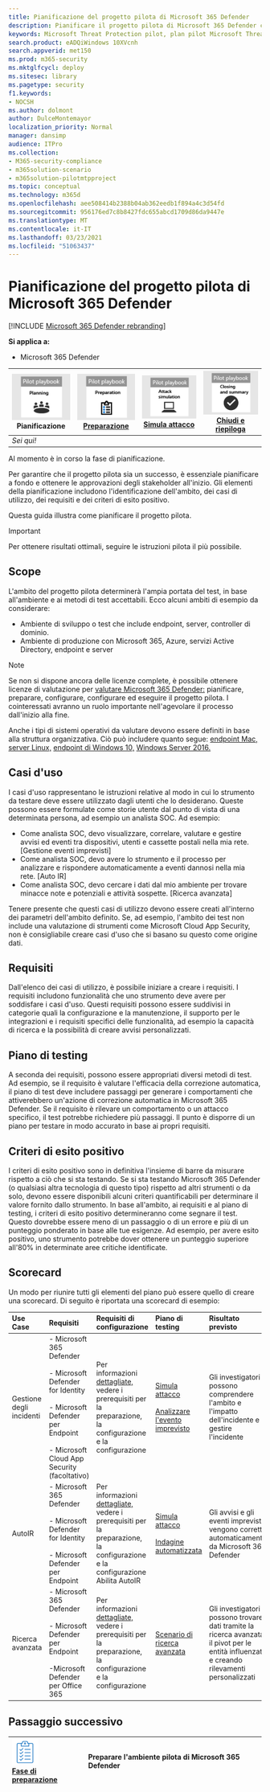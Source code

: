 ```yaml
---
title: Pianificazione del progetto pilota di Microsoft 365 Defender
description: Pianificare il progetto pilota di Microsoft 365 Defender con gli stakeholder per gestire le aspettative e garantire risultati positivi.
keywords: Microsoft Threat Protection pilot, plan pilot Microsoft Threat Protection project, evaluate Microsoft Threat Protection in production, Microsoft Threat Protection pilot project, cyber security, advanced persistent threat, enterprise security, devices, identity, users, data, applications, incidents, automated investigation and remediation, advanced hunting
search.product: eADQiWindows 10XVcnh
search.appverid: met150
ms.prod: m365-security
ms.mktglfcycl: deploy
ms.sitesec: library
ms.pagetype: security
f1.keywords:
- NOCSH
ms.author: dolmont
author: DulceMontemayor
localization_priority: Normal
manager: dansimp
audience: ITPro
ms.collection:
- M365-security-compliance
- m365solution-scenario
- m365solution-pilotmtpproject
ms.topic: conceptual
ms.technology: m365d
ms.openlocfilehash: aee508414b2388b04ab362eedb1f894a4c3d54fd
ms.sourcegitcommit: 956176ed7c8b8427fdc655abcd1709d86da9447e
ms.translationtype: MT
ms.contentlocale: it-IT
ms.lasthandoff: 03/23/2021
ms.locfileid: "51063437"
---
```

# <a name="planning-your-pilot-microsoft-365-defender-project"></a>Pianificazione del progetto pilota di Microsoft 365 Defender 

[!INCLUDE [Microsoft 365 Defender rebranding](../includes/microsoft-defender.md)]


**Si applica a:**
- Microsoft 365 Defender

|![Pianificazione](../../media/phase-diagrams/1-planning.png)<br/>Pianificazione|[![Preparazione](../../media/phase-diagrams/2-prepare.png)](prepare-m365d-eval.md)<br/>[Preparazione](prepare-m365d-eval.md) | [![Simula attacco](../../media/phase-diagrams/3-simluate.png)](m365d-pilot-simulate.md)<br/>[Simula attacco](m365d-pilot-simulate.md) | [![Chiudi e riepiloga](../../media/phase-diagrams/4-summary.png)](m365d-pilot-close.md)<br/>[Chiudi e riepiloga](m365d-pilot-close.md)|
|--|--|--|--|
|*Sei qui!*| | | |

Al momento è in corso la fase di pianificazione.

Per garantire che il progetto pilota sia un successo, è essenziale pianificare a fondo e ottenere le approvazioni degli stakeholder all'inizio. Gli elementi della pianificazione includono l'identificazione dell'ambito, dei casi di utilizzo, dei requisiti e dei criteri di esito positivo.

Questa guida illustra come pianificare il progetto pilota. 

>[!IMPORTANT]
>Per ottenere risultati ottimali, seguire le istruzioni pilota il più possibile.


## <a name="scope"></a>Scope

L'ambito del progetto pilota determinerà l'ampia portata del test, in base all'ambiente e ai metodi di test accettabili. Ecco alcuni ambiti di esempio da considerare:
- Ambiente di sviluppo o test che include endpoint, server, controller di dominio.
- Ambiente di produzione con Microsoft 365, Azure, servizi Active Directory, endpoint e server

>[!NOTE]
>Se non si dispone ancora delle licenze complete, è possibile ottenere licenze di valutazione per [valutare Microsoft 365 Defender:](m365d-evaluation.md?ocid=cx-docs-MTPtriallab) pianificare, preparare, configurare, configurare ed eseguire il progetto pilota. I cointeressati avranno un ruolo importante nell'agevolare il processo dall'inizio alla fine.

Anche i tipi di sistemi operativi da valutare devono essere definiti in base alla struttura organizzativa. Ciò può includere quanto segue: [endpoint Mac,](/windows/security/threat-protection/microsoft-defender-atp/microsoft-defender-atp-mac#system-requirements) [server Linux,](/windows/security/threat-protection/microsoft-defender-atp/microsoft-defender-atp-linux#system-requirements) [endpoint di Windows 10,](/windows/security/threat-protection/microsoft-defender-atp/minimum-requirements#supported-windows-versions) [Windows Server 2016.](/windows/security/threat-protection/microsoft-defender-atp/minimum-requirements#supported-windows-versions)

## <a name="use-cases"></a>Casi d'uso

I casi d'uso rappresentano le istruzioni relative al modo in cui lo strumento da testare deve essere utilizzato dagli utenti che lo desiderano. Queste possono essere formulate come storie utente dal punto di vista di una determinata persona, ad esempio un analista SOC. Ad esempio:
- Come analista SOC, devo visualizzare, correlare, valutare e gestire avvisi ed eventi tra dispositivi, utenti e cassette postali nella mia rete. [Gestione eventi imprevisti]
- Come analista SOC, devo avere lo strumento e il processo per analizzare e rispondere automaticamente a eventi dannosi nella mia rete. [Auto IR]
- Come analista SOC, devo cercare i dati dal mio ambiente per trovare minacce note e potenziali e attività sospette. [Ricerca avanzata]

Tenere presente che questi casi di utilizzo devono essere creati all'interno dei parametri dell'ambito definito. Se, ad esempio, l'ambito dei test non include una valutazione di strumenti come Microsoft Cloud App Security, non è consigliabile creare casi d'uso che si basano su questo come origine dati.

## <a name="requirements"></a>Requisiti

Dall'elenco dei casi di utilizzo, è possibile iniziare a creare i requisiti. I requisiti includono funzionalità che uno strumento deve avere per soddisfare i casi d'uso. Questi requisiti possono essere suddivisi in categorie quali la configurazione e la manutenzione, il supporto per le integrazioni e i requisiti specifici delle funzionalità, ad esempio la capacità di ricerca e la possibilità di creare avvisi personalizzati.

## <a name="test-plan"></a>Piano di testing

A seconda dei requisiti, possono essere appropriati diversi metodi di test. Ad esempio, se il requisito è valutare l'efficacia della correzione automatica, il piano di test deve includere passaggi per generare i comportamenti che attiverebbero un'azione di correzione automatica in Microsoft 365 Defender. Se il requisito è rilevare un comportamento o un attacco specifico, il test potrebbe richiedere più passaggi. Il punto è disporre di un piano per testare in modo accurato in base ai propri requisiti.

## <a name="success-criteria"></a>Criteri di esito positivo

I criteri di esito positivo sono in definitiva l'insieme di barre da misurare rispetto a ciò che si sta testando. Se si sta testando Microsoft 365 Defender (o qualsiasi altra tecnologia di questo tipo) rispetto ad altri strumenti o da solo, devono essere disponibili alcuni criteri quantificabili per determinare il valore fornito dallo strumento. In base all'ambito, ai requisiti e al piano di testing, i criteri di esito positivo determineranno come segnare il test. Questo dovrebbe essere meno di un passaggio o di un errore e più di un punteggio ponderato in base alle tue esigenze. Ad esempio, per avere esito positivo, uno strumento potrebbe dover ottenere un punteggio superiore all'80% in determinate aree critiche identificate.

## <a name="scorecard"></a>Scorecard

Un modo per riunire tutti gli elementi del piano può essere quello di creare una scorecard. Di seguito è riportata una scorecard di esempio:

| Use Case | Requisiti | Requisiti di configurazione | Piano di testing | Risultato previsto | Stato test | Punteggio | Note |
|:-------|:-------|:-------|:-------|:-------|:-------|:-------|:-------|
|Gestione degli incidenti|- Microsoft 365 Defender  </br></br>- Microsoft Defender for Identity </br></br>- Microsoft Defender per Endpoint </br></br>- Microsoft Cloud App Security (facoltativo)|Per informazioni [dettagliate,](m365d-evaluation.md?ocid=cx-docs-MTPtriallab) vedere i prerequisiti per la preparazione, la configurazione e la configurazione |[Simula attacco](m365d-pilot-simulate.md) <br></br>[Analizzare l'evento imprevisto](./m365d-pilot-simulate.md#investigate-an-incident) |Gli investigatori possono comprendere l'ambito e l'impatto dell'incidente e gestire l'incidente||||
|AutoIR|- Microsoft 365 Defender </br></br>- Microsoft Defender for Identity </br></br>- Microsoft Defender per Endpoint |Per informazioni [dettagliate,](m365d-evaluation.md?ocid=cx-docs-MTPtriallab) vedere i prerequisiti per la preparazione, la configurazione e la configurazione <br>Abilita AutoIR  |[Simula attacco](m365d-pilot-simulate.md) <br></br>[Indagine automatizzata](m365d-pilot-simulate.md#automated-investigation-and-remediation) |Gli avvisi e gli eventi imprevisti vengono corretti automaticamente da Microsoft 365 Defender||||
|Ricerca avanzata|- Microsoft 365 Defender </br></br>- Microsoft Defender per Endpoint </br></br>-Microsoft Defender per Office 365 |Per informazioni [dettagliate,](m365d-evaluation.md?ocid=cx-docs-MTPtriallab) vedere i prerequisiti per la preparazione, la configurazione e la configurazione|[Scenario di ricerca avanzata](./m365d-pilot-simulate.md#advanced-hunting-scenario) |Gli investigatori possono trovare i dati tramite la ricerca avanzata, il pivot per le entità influenzate e creando rilevamenti personalizzati||||



## <a name="next-step"></a>Passaggio successivo
|![Fase di preparazione](../../media/mtp/prep.png) <br>[Fase di preparazione](prepare-m365d-eval.md) | Preparare l'ambiente pilota di Microsoft 365 Defender
|:-------|:-----|
